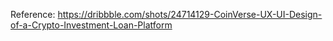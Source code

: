 Reference: https://dribbble.com/shots/24714129-CoinVerse-UX-UI-Design-of-a-Crypto-Investment-Loan-Platform
